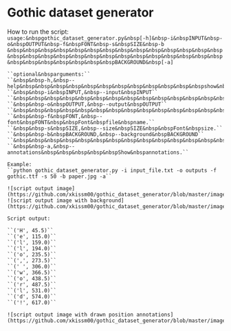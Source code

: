 # Gothic dataset generator

How to run the script:  
``usage:&nbspgothic_dataset_generator.py&nbsp[-h]&nbsp-i&nbspINPUT&nbsp-o&nbspOUTPUT&nbsp-f&nbspFONT&nbsp-s&nbspSIZE&nbsp-b``  
``&nbsp&nbsp&nbsp&nbsp&nbsp&nbsp&nbsp&nbsp&nbsp&nbsp&nbsp&nbsp&nbsp&nbsp&nbsp&nbsp&nbsp&nbsp&nbsp&nbsp&nbsp&nbsp&nbsp&nbsp&nbsp&nbsp&nbsp&nbsp&nbsp&nbsp&nbsp&nbsp&nbsp&nbsp&nbspBACKGROUND&nbsp[-a]``  
````  
``optional&nbsparguments:``  
``&nbsp&nbsp-h,&nbsp--help&nbsp&nbsp&nbsp&nbsp&nbsp&nbsp&nbsp&nbsp&nbsp&nbsp&nbsp&nbspshow&nbspthis&nbsphelp&nbspmessage&nbspand&nbspexit``  
``&nbsp&nbsp-i&nbspINPUT,&nbsp--input&nbspINPUT``  
``&nbsp&nbsp&nbsp&nbsp&nbsp&nbsp&nbsp&nbsp&nbsp&nbsp&nbsp&nbsp&nbsp&nbsp&nbsp&nbsp&nbsp&nbsp&nbsp&nbsp&nbsp&nbsp&nbsp&nbspInput&nbsptext&nbspfile&nbspname.``  
``&nbsp&nbsp-o&nbspOUTPUT,&nbsp--output&nbspOUTPUT``  
``&nbsp&nbsp&nbsp&nbsp&nbsp&nbsp&nbsp&nbsp&nbsp&nbsp&nbsp&nbsp&nbsp&nbsp&nbsp&nbsp&nbsp&nbsp&nbsp&nbsp&nbsp&nbsp&nbsp&nbspOutput&nbspdirectory&nbspname.``  
``&nbsp&nbsp-f&nbspFONT,&nbsp--font&nbspFONT&nbsp&nbspFont&nbspfile&nbspname.``  
``&nbsp&nbsp-s&nbspSIZE,&nbsp--size&nbspSIZE&nbsp&nbspFont&nbspsize.``  
``&nbsp&nbsp-b&nbspBACKGROUND,&nbsp--background&nbspBACKGROUND``  
``&nbsp&nbsp&nbsp&nbsp&nbsp&nbsp&nbsp&nbsp&nbsp&nbsp&nbsp&nbsp&nbsp&nbsp&nbsp&nbsp&nbsp&nbsp&nbsp&nbsp&nbsp&nbsp&nbsp&nbspBackground&nbsptexture.``  
``&nbsp&nbsp-a,&nbsp--annotations&nbsp&nbsp&nbsp&nbsp&nbspShow&nbspannotations.``  

Example:  
``python gothic_dataset_generator.py -i input_file.txt -o outputs -f gothic.ttf -s 50 -b paper.jpg -a``

![script output image](https://github.com/xkissm00/gothic_dataset_generator/blob/master/image.png)  
![script output image with background](https://github.com/xkissm00/gothic_dataset_generator/blob/master/image_background.png)

Script output:

``('H', 45.5)``  
``('e', 115.0)``  
``('l', 159.0)``  
``('l', 194.0)``  
``('o', 235.5)``  
``(',', 273.5)``  
``(' ', 306.0)``  
``('w', 366.5)``  
``('o', 438.5)``  
``('r', 487.5)``  
``('l', 531.0)``  
``('d', 574.0)``  
``('!', 617.0)``  

![script output image with drawn position annotations](https://github.com/xkissm00/gothic_dataset_generator/blob/master/image_annotated.png)
